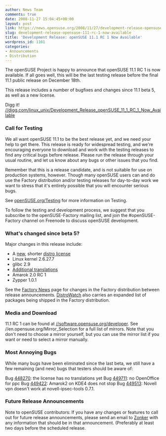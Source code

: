 ```yaml
---
author: News Team
comments: true
date: 2008-11-27 15:04:45+00:00
layout: post
link: https://news.opensuse.org/2008/11/27/development-release-opensuse-111-rc-1-now-available/
slug: development-release-opensuse-111-rc-1-now-available
title: 'Development Release: openSUSE 11.1 RC 1 Now Available'
wordpress_id: 1101
categories:
- Announcements
- Distribution
---
```


The openSUSE Project is happy to announce that openSUSE 11.1 RC 1 is now available. If all goes well, this will be the last testing release before the final 11.1 public release on December 18th.

This release includes a number of bugfixes and changes since 11.1 beta 5, as well as a new license.

Digg it! [//digg.com/linux_unix/Development_Release_openSUSE_11_1_RC_1_Now_Available](//digg.com/linux_unix/Development_Release_openSUSE_11_1_RC_1_Now_Available)


### Call for Testing


We all want openSUSE 11.1 to be the best release yet, and we need your help to get there. This release is ready for widespread testing, and we're encouraging everyone to download and work with the testing releases to find any critical bugs before release. Please run the release through your usual routine, and let us know about any bugs or other issues that you find.

Remember that this is a release candidate, and is not suitable for use on production systems, however. Though many openSUSE users can and do use the Factory distribution and/or testing releases for day-to-day work we want to stress that it's entirely possible that you will encounter serious bugs.

See [openSUSE.org/Testing](//openSUSE.org/Testing) for more information on Testing.

To follow the testing and development process, we suggest that you subscribe to the openSUSE-Factory mailing list, and join the #openSUSE-Factory channel on Freenode to discuss openSUSE development.


### What's changed since beta 5?


Major changes in this release include:

* A [new](//zonker.opensuse.org/2008/11/26/opensuse-sports-a-new-license-ding-dong-the-eulas-dead/), shorter [distro license](//en.opensuse.org/OpenSUSE_EULA)
* Linux kernel 2.6.27.7
* glibc 2.9
* [Additional translations](//i18n.opensuse.org/stats/trunk/toplist.php)
* Amarok 2.0 RC 1
* Zypper 1.0.1

See the [Factory News](//en.opensuse.org/Factory/News) page for changes in the Factory distribution between release announcements. [DistroWatch](//distrowatch.com/table.php?distribution=suse) also carries an expanded list of packages being shipped in the Factory distribution.


### Media and Download


11.1 RC 1 can be found at [//software.opensuse.org/developer](//software.opensuse.org/developer). See //en.opensuse.org/Mirror_Selection for a full list of mirrors. Note that you don't need to choose a mirror yourself, but you can use the mirror list if you want or need to select a mirror manually.


### Most Annoying Bugs


While many bugs have been eliminated since the last beta, we still have a few remaining (and new) bugs that testers should be aware of:

Bug [448270](https://bugzilla.novell.com/show_bug.cgi?id=448270): the license has no translations yet
Bug [449711](https://bugzilla.novell.com/show_bug.cgi?id=449711): no OpenOffice for ppc
Bug [449422](https://bugzilla.novell.com/show_bug.cgi?id=449422): Amarok2 on KDE4 does not stop
Bug [449513](https://bugzilla.novell.com/show_bug.cgi?id=449513): Novell vpn doesn't work at novell-ipsec-tools 0.7.1.


### Future Release Announcements


Note to openSUSE contributors: If you have any changes or features to call out for future release announcements, please send an email to [Zonker](mailto:zonker@opensuse.org) with any information that should be in that announcement. (Preferably at least two days before the scheduled release.
